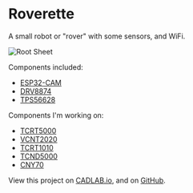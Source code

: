 # Roverette
A small robot or "rover" with some sensors, and WiFi.

![Root Sheet](https://ibb.co/520vWfm)

Components included:
- [ESP32-CAM](https://lcsc.com/product-detail/Modules_Ai-Thinker-ESP32-CAM_C277946.html) 
- [DRV8874](https://www.ti.com/lit/ds/symlink/drv8874.pdf)
- [TPS56628](https://www.ti.com/lit/ds/symlink/tps56628.pdf)

Components I'm working on:
- [TCRT5000](https://www.vishay.com/docs/83760/tcrt5000.pdf)
- [VCNT2020](https://www.vishay.com/docs/84285/vcnt2020.pdf)
- [TCRT1010](https://www.vishay.com/docs/83752/tcrt1000.pdf)
- [TCND5000](https://www.vishay.com/docs/83795/tcnd5000.pdf)
- [CNY70](https://www.vishay.com/docs/83751/cny70.pdf)

View this project on [CADLAB.io](https://cadlab.io/project/23693), and on [GitHub](https://github.com/usmanmehmood55/Roverette).